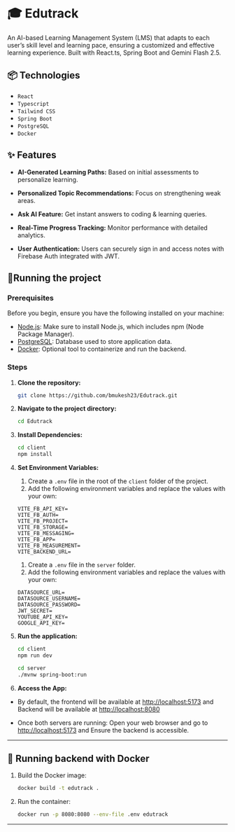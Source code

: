 # 🎓 Edutrack
An AI-based Learning Management System (LMS) that adapts to each user’s skill level and learning pace, ensuring a customized and effective learning experience. Built with React.ts, Spring Boot and Gemini Flash 2.5.

## 📦 Technologies

- `React`
- `Typescript`
- `Tailwind CSS`
- `Spring Boot`
- `PostgreSQL`
- `Docker`

## ✨ Features

- **AI-Generated Learning Paths:** Based on initial assessments to personalize learning.  

- **Personalized Topic Recommendations:** Focus on strengthening weak areas.  

- **Ask AI Feature:** Get instant answers to coding & learning queries.  

- **Real-Time Progress Tracking:** Monitor performance with detailed analytics.  

- **User Authentication:** Users can securely sign in and access notes with Firebase Auth integrated with JWT.

## 🚦Running the project

### Prerequisites

Before you begin, ensure you have the following installed on your machine:

- [Node.js](https://nodejs.org/): Make sure to install Node.js, which includes npm (Node Package Manager).
- [PostgreSQL](https://www.postgresql.org/): Database used to store application data. 
- [Docker](https://www.docker.com/): Optional tool to containerize and run the backend.


### Steps

1. **Clone the repository:**
    ```bash
    git clone https://github.com/bmukesh23/Edutrack.git
    ```

2. **Navigate to the project directory:**
    ```bash
    cd Edutrack
    ```

3. **Install Dependencies:**
    ```bash
    cd client
    npm install
    ```

4. **Set Environment Variables:**
    1. Create a `.env` file in the root of the `client` folder of the project.
    2. Add the following environment variables and replace the values with your own:

    ```env
    VITE_FB_API_KEY=
    VITE_FB_AUTH=
    VITE_FB_PROJECT=
    VITE_FB_STORAGE=
    VITE_FB_MESSAGING=
    VITE_FB_APP=
    VITE_FB_MEASUREMENT=
    VITE_BACKEND_URL=
    ```

    1. Create a `.env` file in the `server` folder.
    2. Add the following environment variables and replace the values with your own:

    ```env
    DATASOURCE_URL=
    DATASOURCE_USERNAME=
    DATASOURCE_PASSWORD=
    JWT_SECRET=
    YOUTUBE_API_KEY=
    GOOGLE_API_KEY=
    ```

5. **Run the application:**
    ```bash
    cd client
    npm run dev
    ```

    ```bash
    cd server
    ./mvnw spring-boot:run
    ```

6. **Access the App:**
- By default, the frontend will be available at [http://localhost:5173](http://localhost:5173) and Backend will be available at [http://localhost:8080](http://localhost:8080) 

- Once both servers are running:
  Open your web browser and go to [http://localhost:5173](http://localhost:5173) and Ensure the backend is accessible.

---

## 🐳 Running backend with Docker 

1. Build the Docker image:
    ```bash
    docker build -t edutrack .
    ```

2. Run the container:
    ```bash
    docker run -p 8080:8080 --env-file .env edutrack
    ```

---